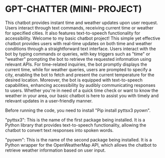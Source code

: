 # GPT-CHATTER (MINI- PROJECT)
This chatbot provides instant time and weather updates upon user request. Users interact through text commands, receiving current time or weather for specified cities. It also features text-to-speech functionality for accessibility.
Welcome to my basic chatbot project! This simple yet effective chatbot provides users with real-time updates on both time and weather conditions through a straightforward text interface. Users interact with the bot by typing commands or queries, with key triggers such as "time" or "weather" prompting the bot to retrieve the requested information using relevant APIs. For time-related inquiries, the bot promptly displays the current time, while for weather queries, users are prompted to specify a city, enabling the bot to fetch and present the current temperature for the desired location. Moreover, the bot is equipped with text-to-speech capabilities, enhancing accessibility by audibly communicating responses to users. Whether you're in need of a quick time check or want to know the weather in your area, our basic chatbot is here to assist you with timely and relevant updates in a user-friendly manner.

Before running the code, you need to install "Pip install pyttsx3 pyown".

"pyttsx3": This is the name of the first package being installed. It is a Python library that provides text-to-speech functionality, allowing the chatbot to convert text responses into spoken words.

"pyowm": This is the name of the second package being installed. It is a Python wrapper for the OpenWeatherMap API, which allows the chatbot to retrieve weather information based on user input.


